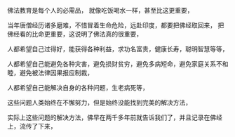 佛法教育是每个人的必需品，
就像吃饭喝水一样，甚至比这更重要，

当年唐僧经历诸多磨难，不惜冒着生命危险，远赴印度，都要把佛经取回来，
把佛经看的比命更重要，这说明了佛法真的很重要，

人都希望自己过得好，能获得各种利益，求功名富贵，健康长寿，聪明智慧等等，

人都希望自己能避免各种灾害，避免损财贫穷，避免多病短命，避免家庭关系不和睦，避免被法律因果报应制裁，

人都希望自己能解决自身的各种问题，生老病死等，

这些问题人类始终在不懈努力，但是始终没能找到完美的解决方法，

实际上这些问题的解决方法，佛早在两千多年前就告诉我们了，并且记录在佛经上，流传了下来，

